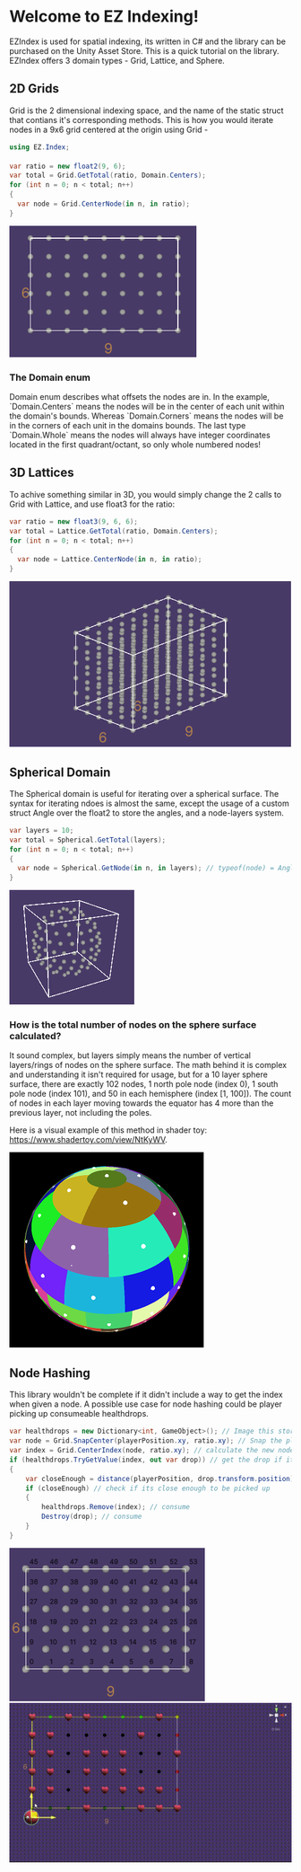 <h1>Welcome to EZ Indexing!</h1>

EZIndex is used for spatial indexing, its written in C# and the library can be purchased on the Unity Asset Store. This is a quick tutorial on the library. EZIndex offers 3 domain types - Grid, Lattice, and Sphere. 

<h2>2D Grids</h2>

Grid is the 2 dimensional indexing space, and the name of the static struct that contians it's corresponding methods.
This is how you would iterate nodes in a 9x6 grid centered at the origin using Grid -
```C#
using EZ.Index;

var ratio = new float2(9, 6);
var total = Grid.GetTotal(ratio, Domain.Centers);
for (int n = 0; n < total; n++)
{
  var node = Grid.CenterNode(in n, in ratio);
}
```
![9x6 grid of nodes](/Images/9x6grid.png)

<h3>The Domain enum</h3>
Domain enum describes what offsets the nodes are in. In the example, `Domain.Centers` means the nodes will be in the center of each unit within the domain's bounds. Whereas `Domain.Corners` means the nodes will be in the corners of each unit in the domains bounds. The last type `Domain.Whole` means the nodes will always have integer coordinates located in the first quadrant/octant, so only whole numbered nodes!

<h2>3D Lattices</h2>

To achive something similar in 3D, you would simply change the 2 calls to Grid with Lattice, and use float3 for the ratio:
```C#
var ratio = new float3(9, 6, 6);
var total = Lattice.GetTotal(ratio, Domain.Centers);
for (int n = 0; n < total; n++)
{
  var node = Lattice.CenterNode(in n, in ratio);
}
```
![9x6x6 node lattice](Images/9x6x6lattice.png)

<h2>Spherical Domain</h2>

The Spherical domain is useful for iterating over a spherical surface. The syntax for iterating ndoes is almost the same, except the usage of a custom struct Angle over the float2 to store the angles, and a node-layers system.

```C#
var layers = 10;
var total = Spherical.GetTotal(layers);
for (int n = 0; n < total; n++)
{
  var node = Spherical.GetNode(in n, in layers); // typeof(node) = Angle
}
```
![sphere with 13 node-layers](Images/13layers.png) <br/>

<h3>How is the total number of nodes on the sphere surface calculated?</h3>

It sound complex, but layers simply means the number of vertical layers/rings of nodes on the sphere surface. The math behind it is complex and understanding it isn't required for usage, but for a 10 layer sphere surface, there are exactly 102 nodes, 1 north pole node (index 0), 1 south pole node (index 101), and 50 in each hemisphere (index [1, 100]). The count of nodes in each layer moving towards the equator has 4 more than the previous layer, not including the poles. <br/>

Here is a visual example of this method in shader toy: https://www.shadertoy.com/view/NtKyWV. <br/>

![10 layer based sphere](Images/10layers.png)

<h2>Node Hashing</h2>

This library wouldn't be complete if it didn't include a way to get the index when given a node. 
A possible use case for node hashing could be player picking up consumeable healthdrops.
```C#
var healthdrops = new Dictionary<int, GameObject>(); // Image this stores the mapping of node indices to healthdrop GOs
var node = Grid.SnapCenter(playerPosition.xy, ratio.xy); // Snap the player's position to the nearest node on the centered grid
var index = Grid.CenterIndex(node, ratio.xy); // calculate the new node's index
if (healthdrops.TryGetValue(index, out var drop)) // get the drop if it exists
{
    var closeEnough = distance(playerPosition, drop.transform.position) <= 1;
    if (closeEnough) // check if its close enough to be picked up
    {
        healthdrops.Remove(index); // consume
        Destroy(drop); // consume
    }
}
```
![9x6 indexed grid](Images/indexedgrid.png)
![hippo](Images/hearts.gif)
